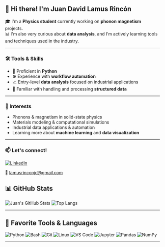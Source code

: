 ## 👋 Hi there! I'm **Juan David Lamus Rincón**

🎓 I'm a **Physics student** currently working on **phonon magnetism** projects.  
📊 I'm also very curious about **data analysis**, and I'm actively learning tools and techniques used in the industry.

---

### 🛠️ Tools & Skills

- 🐍 Proficient in **Python**
- ⚙️ Experience with **workflow automation**
- 📈 Entry-level **data analysis** focused on industrial applications
- 🧰 Familiar with handling and processing **structured data**

---

### 🚀 Interests

- Phonons & magnetism in solid-state physics
- Materials modeling & computational simulations
- Industrial data applications & automation
- Learning more about **machine learning** and **data visualization**

---

### 📫 Let's connect!

[![LinkedIn](https://img.shields.io/badge/LinkedIn-blue?style=for-the-badge&logo=linkedin&logoColor=white)](www.linkedin.com/in/juan-david-lamus-rincon-15112136b)

📧 lamusrinconjd@gmail.com 

## 📊 GitHub Stats

![Juan's GitHub Stats](https://github-readme-stats.vercel.app/api?username=JDLR22PHY&show_icons=true&theme=tokyonight)
![Top Langs](https://github-readme-stats.vercel.app/api/top-langs/?username=JDLR22PHY&layout=compact&theme=tokyonight)

---

## 🧰 Favorite Tools & Languages

![Python](https://img.shields.io/badge/Python-3776AB?style=for-the-badge&logo=python&logoColor=white)
![Bash](https://img.shields.io/badge/Bash-121011?style=for-the-badge&logo=gnu-bash&logoColor=white)
![Git](https://img.shields.io/badge/Git-F05032?style=for-the-badge&logo=git&logoColor=white)
![Linux](https://img.shields.io/badge/Linux-FCC624?style=for-the-badge&logo=linux&logoColor=black)
![VS Code](https://img.shields.io/badge/VS_Code-007ACC?style=for-the-badge&logo=visual-studio-code&logoColor=white)
![Jupyter](https://img.shields.io/badge/Jupyter-F37626?style=for-the-badge&logo=jupyter&logoColor=white)
![Pandas](https://img.shields.io/badge/Pandas-150458?style=for-the-badge&logo=pandas&logoColor=white)
![NumPy](https://img.shields.io/badge/Numpy-013243?style=for-the-badge&logo=numpy&logoColor=white)

---



<!--
**JDLR22PHY/JDLR22PHY** is a ✨ _special_ ✨ repository because its `README.md` (this file) appears on your GitHub profile.

Here are some ideas to get you started:

- 🔭 I’m currently working on ...
- 🌱 I’m currently learning ...
- 👯 I’m looking to collaborate on ...
- 🤔 I’m looking for help with ...
- 💬 Ask me about ...
- 📫 How to reach me: ...
- 😄 Pronouns: ...
- ⚡ Fun fact: ...
-->
